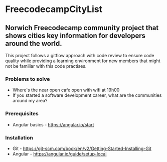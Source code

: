 # FreecodecampCityList
## Norwich Freecodecamp community project that shows cities key information for developers around the world.

This project follows a gitflow approach with code review to ensure code quality while providing a learning environment for new members that might not be familiar with this code practises.

### Problems to solve
- Where's the near open cafe open with wifi at 19h00
- If you started a software development career, what are the communities around my area?

### Prerequisites
- Angular basics - https://angular.io/start

### Installation
- Git - https://git-scm.com/book/en/v2/Getting-Started-Installing-Git
- Angular - https://angular.io/guide/setup-local
